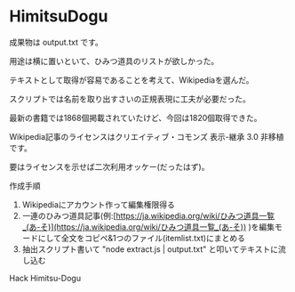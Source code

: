 HimitsuDogu
========

成果物は output.txt です。

用途は横に置いといて、ひみつ道具のリストが欲しかった。

テキストとして取得が容易であることを考えて、Wikipediaを選んだ。

スクリプトでは名前を取り出すさいの正規表現に工夫が必要だった。

最新の書籍では1868個掲載されていたけど、今回は1820個取得できた。

Wikipedia記事のライセンスはクリエイティブ・コモンズ 表示-継承 3.0 非移植です。

要はライセンスを示せば二次利用オッケー(だったはず)。

作成手順

1. Wikipediaにアカウント作って編集権限得る
2. 一連のひみつ道具記事(例:[https://ja.wikipedia.org/wiki/ひみつ道具一覧_(あ-そ)](https://ja.wikipedia.org/wiki/ひみつ道具一覧_(あ-そ)) )を編集モードにして全文をコピペ&1つのファイル(itemlist.txt)にまとめる
3. 抽出スクリプト書いて "node extract.js | output.txt" と叩いてテキストに流し込む

Hack Himitsu-Dogu
